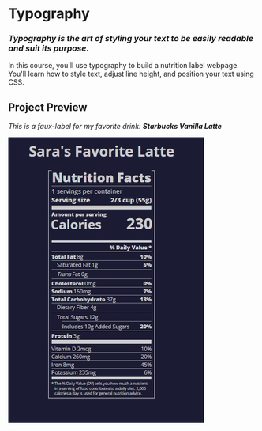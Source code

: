 # Typography

### _Typography is the art of styling your text to be easily readable and suit its purpose._

In this course, you'll use typography to build a nutrition label webpage. You'll learn how to style text, adjust line height, and position your text using CSS.

<link rel="stylesheet" href="styles.css">

## Project Preview

_This is a faux-label for my favorite drink: <strong>Starbucks Vanilla Latte</strong>_

<img src="img/Preview.JPG">
